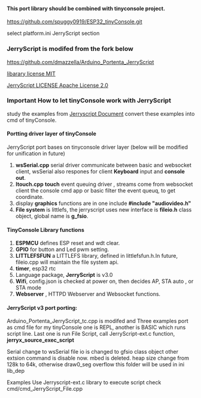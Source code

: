 #### This port library should be combined with tinyconsole project.
https://github.com/spuggy0919/ESP32_tinyConsole.git

select platform.ini JerryScript section

### JerryScript is modifed from the  fork below
https://github.com/dmazzella/Arduino_Portenta_JerryScript

[libarary license MIT](https://github.com/spuggy0919/Arduino_Portenta_JerryScript/blob/main/LICENSE)

[JerryScript LICENSE Apache License 2.0](https://github.com/jerryscript-project/jerryscript/blob/master/LICENSE)


### Important How to let tinyConsole work with JerryScript 
study the examples from [Jerryscript Document](https://github.com/jerryscript-project/jerryscript/blob/master/docs/03.API-EXAMPLE.md) convert these examples into cmd of tinyConsole.

#### Portting driver layer of tinyConsole
JerryScript port bases on tinyconsole driver layer (below will be modified for unification in future)

1.  **wsSerial.cpp** serial driver communicate between basic and websocket client, wsSerial also respones for client **Keyboard** input and **console out**.
2. **Itouch.cpp** **touch** event queuing driver , streams come from websocket client the console cmd app or basic filter the event queuq, to get coordinate.
3. display **graphics** functions are in one include **#include "audiovideo.h"**
4. **File system** is littlefs, the jerryscript  uses new interface is **fileio.h** class object, global name is **g_fsio**.
   
   	
#### TinyConsole Library functions
1. **ESPMCU** defines ESP reset and wdt clear.
2. **GPIO** for button and Led pwm setting.
3. **LITTLEFSFUN** a LITTLEFS library, defined in littlefsfun.h.In future, fileio.cpp will maintain the file system api. 
4. **timer**, esp32 rtc
5. Language package, **JerryScript** is v3.0
6. **Wifi**, config.json is checked at power on, then decides AP, STA auto , or STA mode
7. **Webserver** , HTTPD Webserver and Websocket functions.
   
#### JerryScript v3 port porting:
Arduino_Portenta_JerryScript_tc.cpp is modifed 
and 
Three examples port as cmd file for my tinyConsole
one is REPL, another is BASIC  which runs script line.
Last one is run File Script, call JerryScript-ext.c function, **jerryx_source_exec_script**

Serial change to wsSerial
file io is changed to gfsio class object
other extsion command is disable now.
mbed is deleted.
heap size change from 128k to 64k, otherwise draw0_seg overflow
this folder will be used in ini lib_dep

Examples
Use Jerryscript-ext.c library to execute script
check cmd/cmd_JerryScript_File.cpp